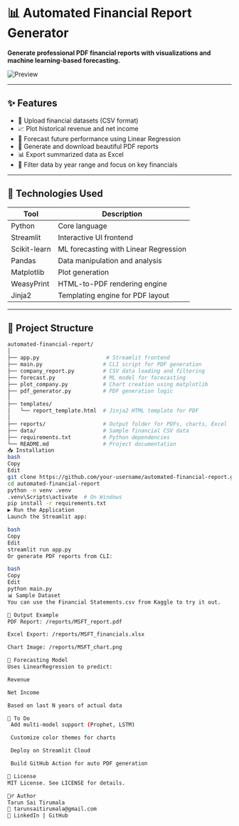 # 📊 Automated Financial Report Generator

**Generate professional PDF financial reports with visualizations and machine learning-based forecasting.**

![Preview](reports/sample_preview.png)

---

## ✨ Features

- 📁 Upload financial datasets (CSV format)
- 📈 Plot historical revenue and net income
- 🤖 Forecast future performance using Linear Regression
- 🧾 Generate and download beautiful PDF reports
- 📊 Export summarized data as Excel
- 🎯 Filter data by year range and focus on key financials

---

## 🚀 Technologies Used

| Tool          | Description                               |
|---------------|-------------------------------------------|
| Python        | Core language                             |
| Streamlit     | Interactive UI frontend                   |
| Scikit-learn  | ML forecasting with Linear Regression     |
| Pandas        | Data manipulation and analysis            |
| Matplotlib    | Plot generation                           |
| WeasyPrint    | HTML-to-PDF rendering engine              |
| Jinja2        | Templating engine for PDF layout          |

---

## 📂 Project Structure

```bash
automated-financial-report/
│
├── app.py                     # Streamlit frontend
├── main.py                   # CLI script for PDF generation
├── company_report.py         # CSV data loading and filtering
├── forecast.py               # ML model for forecasting
├── plot_company.py           # Chart creation using matplotlib
├── pdf_generator.py          # PDF generation logic
│
├── templates/
│   └── report_template.html  # Jinja2 HTML template for PDF
│
├── reports/                  # Output folder for PDFs, charts, Excel
├── data/                     # Sample financial CSV data
├── requirements.txt          # Python dependencies
└── README.md                 # Project documentation
📥 Installation
bash
Copy
Edit
git clone https://github.com/your-username/automated-financial-report.git
cd automated-financial-report
python -m venv .venv
.venv\Scripts\activate  # On Windows
pip install -r requirements.txt
▶️ Run the Application
Launch the Streamlit app:

bash
Copy
Edit
streamlit run app.py
Or generate PDF reports from CLI:

bash
Copy
Edit
python main.py
📊 Sample Dataset
You can use the Financial Statements.csv from Kaggle to try it out.

📁 Output Example
PDF Report: /reports/MSFT_report.pdf

Excel Export: /reports/MSFT_financials.xlsx

Chart Image: /reports/MSFT_chart.png

🤖 Forecasting Model
Uses LinearRegression to predict:

Revenue

Net Income

Based on last N years of actual data

📌 To Do
 Add multi-model support (Prophet, LSTM)

 Customize color themes for charts

 Deploy on Streamlit Cloud

 Build GitHub Action for auto PDF generation

📄 License
MIT License. See LICENSE for details.

🙋‍♂️ Author
Tarun Sai Tirumala
📧 tarunsaitirumala@gmail.com
🔗 LinkedIn | GitHub


